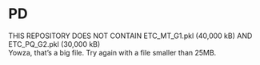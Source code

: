# PD

THIS REPOSITORY DOES NOT CONTAIN ETC_MT_G1.pkl (40,000 kB) AND ETC_PQ_G2.pkl (30,000 kB)     
Yowza, that’s a big file. Try again with a file smaller than 25MB.
